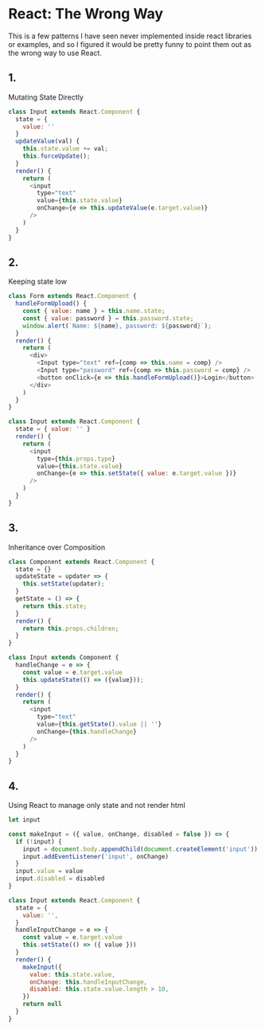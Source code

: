 # React: The Wrong Way

This is a few patterns I have seen never implemented inside react libraries or examples, and so I figured it would 
be pretty funny to point them out as the wrong way to use React.

## 1.

Mutating State Directly

```Javascript
class Input extends React.Component {
  state = {
    value: ''
  }
  updateValue(val) {
    this.state.value += val;
    this.forceUpdate();
  }
  render() {
    return (
      <input
        type="text"
        value={this.state.value}
        onChange={e => this.updateValue(e.target.value)}
      />
    )
  }
}
```

## 2.

Keeping state low

```Javascript
class Form extends React.Component {
  handleFormUpload() {
    const { value: name } = this.name.state;
    const { value: password } = this.password.state;
    window.alert(`Name: ${name}, password: ${password}`);
  }
  render() {
    return (
      <div>
        <Input type="text" ref={comp => this.name = comp} />
        <Input type="password" ref={comp => this.password = comp} />
        <button onClick={e => this.handleFormUpload()}>Login</button>
      </div>
    )
  }
}

class Input extends React.Component {
  state = { value: '' }
  render() {
    return (
      <input
        type={this.props.type}
        value={this.state.value}
        onChange={e => this.setState({ value: e.target.value })}
      />
    )
  }
}
```

## 3.

Inheritance over Composition

```Javascript
class Component extends React.Component {
  state = {}
  updateState = updater => {
    this.setState(updater);
  }
  getState = () => {
    return this.state;
  }
  render() {
    return this.props.children;
  }
}

class Input extends Component {
  handleChange = e => {
    const value = e.target.value
    this.updateState(() => ({value}));
  }
  render() {
    return (
      <input
        type="text"
        value={this.getState().value || ''}
        onChange={this.handleChange}
      />
    )
  }
}
```

## 4.

Using React to manage only state and not render html

```jsx
let input

const makeInput = ({ value, onChange, disabled = false }) => {
  if (!input) {
    input = document.body.appendChild(document.createElement('input'))
    input.addEventListener('input', onChange)
  }
  input.value = value
  input.disabled = disabled
}

class Input extends React.Component {
  state = {
    value: '',
  }
  handleInputChange = e => {
    const value = e.target.value
    this.setState(() => ({ value }))
  }
  render() {
    makeInput({
      value: this.state.value,
      onChange: this.handleInputChange,
      disabled: this.state.value.length > 10,
    })
    return null
  }
}
```